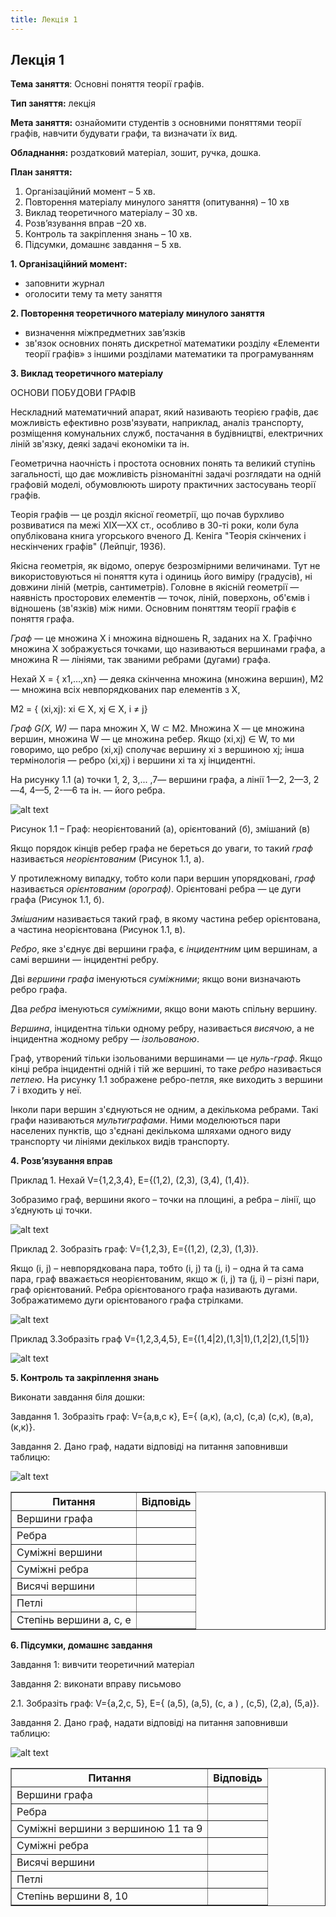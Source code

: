```yaml
---
title: Лекція 1
---
```


## Лекція 1

**Тема заняття**: Основні поняття теорії графів.

**Тип заняття:** лекція

**Мета заняття:** ознайомити студентів з основними поняттями теорії графів, навчити будувати графи, та визначати їх  вид.

**Обладнання:**  роздатковий матеріал, зошит, ручка, дошка.

**План заняття:**
1.	Організаційний момент – 5 хв.
2.	Повторення матеріалу минулого заняття (опитування) – 10 хв
3.	Виклад теоретичного матеріалу – 30 хв.
4.	Розв’язування вправ –20 хв.
5.	Контроль та закріплення знань – 10 хв.
6.	Підсумки, домашнє завдання – 5 хв.

**1.	Організаційний момент:**
-	заповнити журнал
-	оголосити тему та мету заняття

**2.	Повторення теоретичного матеріалу минулого заняття**
-	визначення міжпредметних зав’язків
-	зв'язок основних понять дискретної математики розділу  «Елементи теорії графів» з іншими розділами математики та програмуванням

**3.	Виклад теоретичного матеріалу**

ОСНОВИ ПОБУДОВИ ГРАФІВ

Нескладний математичний апарат, який називають теорією графів, дає можливість ефективно розв'язувати, наприклад, аналіз транспорту, розміщення комунальних служб, постачання в будівництві, електричних ліній зв'язку, деякі задачі економіки та ін.

Геометрична наочність і простота основних понять та великий ступінь загальності, що дає можливість різноманітні задачі розглядати на одній графовій моделі, обумовлюють широту практичних застосувань теорії графів.

Теорія графів — це розділ якісної геометрії, що почав бурхливо розвиватися па межі XIX—XX ст., особливо в 30-ті роки, коли була опублікована книга угорського вченого Д. Кеніга "Теорія скінчених і нескінчених графів" (Лейпціг, 1936).

Якісна геометрія, як відомо, оперує безрозмірними величинами. Тут не використовуються ні поняття кута і одиниць його виміру (градусів), ні довжини ліній (метрів, сантиметрів). Головне в якісній геометрії — наявність просторових елементів — точок, ліній, поверхонь, об'ємів і відношень (зв'язків) між ними. Основним поняттям теорії графів є поняття графа.

*Граф* — це множина X і множина відношень R, заданих на X. Графічно множина X зображується точками, що називаються вершинами графа, а множина R — лініями, так званими ребрами (дугами) графа.

Нехай X = { x1,…,xn} — деяка скінченна множина (множина вершин), M2 — множина всіх невпорядкованих пар елементів з X,

M2 = { (xi,xj): xi ∈ X, xj ∈ X, i ≠ j}

 *Граф G(X, W)* — пара множин X, W ⊂ M2. Множина X — це множина вершин, множина W — це множина ребер. Якщо (xi,xj) ∈ W, то ми говоримо, що ребро (xi,xj) сполучає вершину xi з вершиною xj; інша термінологія — ребро (xi,xj) і вершини xi та xj інцидентні.

 На рисунку 1.1 (а) точки 1, 2, 3,... ,7— вершини графа, а лінії 1—2, 2—З, 2—4, 4—5, 2-—6 та ін. — його ребра.

![alt text]({{site.baseurl}}/img/imagesG/image001.gif)

Рисунок 1.1 – Граф: неорієнтований (а), орієнтований (б), змішаний (в)

 Якщо порядок кінців ребер графа не береться до уваги, то такий *граф* називається *неорієнтованим* (Рисунок 1.1, а).

У протилежному випадку, тобто коли пари вершин упорядковані, *граф* називається *орієнтованим (орограф)*. Орієнтовані ребра — це дуги графа (Рисунок 1.1, б).

*Змішаним* називається такий граф, в якому частина ребер орієнтована, а частина неорієнтована (Рисунок 1.1, в).

*Ребро*, яке з'єднує дві вершини графа, є *інцидентним* цим вершинам, а самі вершини — інцидентні ребру.

Дві *вершини графа* іменуються *суміжними*; якщо вони визначають ребро графа.

Два *ребра* іменуються *суміжними*, якщо вони мають спільну вершину.

*Вершина*, інцидентна тільки одному ребру, називається *висячою*, а не інцидентна жодному ребру — *ізольованою*.

Граф, утворений тільки ізольованими вершинами — це *нуль-граф*.
Якщо кінці ребра інцидентні одній і тій же вершині, то таке *ребро* називається *петлею*. На рисунку 1.1 зображене ребро-петля, яке виходить з вершини 7 і входить у неї.

Інколи пари вершин з'єднуються не одним, а декількома ребрами. Такі графи називаються *мультиграфами*. Ними моделюються пари населених пунктів, що з'єднані декількома шляхами одного виду транспорту чи лініями декількох видів транспорту.

**4.	Розв’язування вправ**

Приклад 1. Нехай V={1,2,3,4}, E={(1,2), (2,3), (3,4), (1,4)}.  

Зобразимо граф, вершини якого – точки на площині, а ребра – лінії, що з’єднують ці точки.

![alt text]({{site.baseurl}}/img/imagesG/image003.gif)

Приклад 2. Зобразіть граф: V={1,2,3}, E={(1,2), (2,3), (1,3)}.

Якщо (i, j) – невпорядкована пара, тобто (i, j) та (j, i) – одна й та сама пара, граф вважається неорієнтованим, якщо ж (i, j) та (j, i) – різні пари, граф орієнтований. Ребра орієнтованого графа називають дугами. Зображатимемо дуги орієнтованого графа стрілками.   

![alt text]({{site.baseurl}}/img/imagesG/image005.gif)

Приклад 3.Зобразіть граф V={1,2,3,4,5}, E={(1,4\|2),(1,3\|1),(1,2\|2),(1,5\|1)}

![alt text]({{site.baseurl}}/img/imagesG/image007.gif)

**5.	Контроль та закріплення знань**

Виконати завдання біля дошки:

Завдання 1. Зобразіть граф: V={а,в,с к}, E={ (а,к), (а,с), (с,а)  (с,к), (в,а), (к,к)}.

Завдання 2. Дано граф,  надати відповіді на питання заповнивши таблицю:

![alt text]({{site.baseurl}}/img/imagesG/image009.jpg)

<table border="1">
 <tr>
  <th>Питання</th>
  <th>Відповідь</th>
 </tr>
 <tr><td>Вершини графа</td><td> </td></tr>
<tr><td>Ребра</td><td> </td></tr>
<tr><td>Суміжні вершини</td><td> </td></tr>
<tr><td>Суміжні ребра</td><td> </td></tr>
<tr><td>Висячі вершини</td><td> </td></tr>
<tr><td>Петлі</td><td> </td></tr>
<tr><td>Степінь вершини а, с, е</td><td> </td></tr>
</table>

**6.	Підсумки, домашнє завдання**

Завдання 1: вивчити теоретичний матеріал

Завдання 2: виконати вправу письмово

2.1. Зобразіть граф: V={а,2,с, 5}, E={ (а,5), (а,5), (с, а ) , (с,5), (2,а), (5,а)}.

Завдання 2. Дано граф,  надати відповіді на питання заповнивши таблицю:

![alt text]({{site.baseurl}}/img/imagesG/image011.png)

<table border="1">
 <tr>
  <th>Питання</th>
  <th>Відповідь</th>
 </tr>
 <tr><td>Вершини графа</td><td> </td></tr>
<tr><td>Ребра</td><td> </td></tr>
<tr><td>Суміжні вершини з вершиною 11 та 9</td><td> </td></tr>
<tr><td>Суміжні ребра</td><td> </td></tr>
<tr><td>Висячі вершини</td><td> </td></tr>
<tr><td>Петлі</td><td> </td></tr>
<tr><td>Степінь вершини 8, 10</td><td> </td></tr>
</table>
